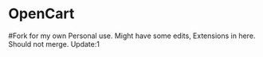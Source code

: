 # OpenCart

#Fork for my own Personal use. Might have some edits, Extensions in here. Should not merge. 
Update:1
